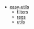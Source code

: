 - [easy-utils](components/)
  - [filters](components/filters/)
  - [regs](components/regs/)
  - [utils](components/utils/)